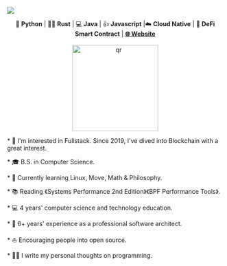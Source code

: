 ![](https://github.com/code-rain002/code-rain002/blob/master/icons/header_1.png)

<div align="center">
🐍 <b>Python</b> | 👩‍💻 <b>Rust</b> | 💻 <b>Java</b> | 👍 <b>Javascript</b> |☁️ <b>Cloud Native</b> | 📝 <b>DeFi Smart Contract</b> | <b><a href="https://suzuki-david.netlify.app">🌐 Website</a></b>
</div>
<br>
<div>
  <div align="center">
    <img src="https://github.com/suzukidavid/suzukidavid/blob/master/icons/qr.png" alt="qr" height="200"/>
  </div>
  <div>
    <p>* 🧐   I'm interested in Fullstack. Since 2019, I've dived into Blockchain with a great interest.</p>
    <p>* 🎓   B.S. in Computer Science.</p>
    <p>* 🌱   Currently learning Linux, Move, Math & Philosophy.</p>
    <p>* 📚   Reading 《Systems Performance 2nd Edition》《BPF Performance Tools》.</p>
    <p>* 💻   4 years' computer science and technology education.</p>
    <p>* 🏢   6+ years' experience as a professional software architect.</p>
    <p>* ⛵   Encouraging people into open source.</p>
    <p>* ✍🏻   I write my personal thoughts on programming.</p>
  </div>
</div>


